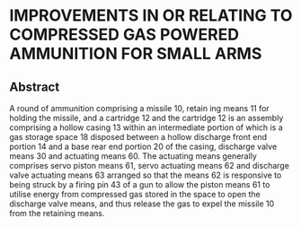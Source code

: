 # IMPROVEMENTS IN OR RELATING TO COMPRESSED GAS POWERED AMMUNITION FOR SMALL ARMS

## Abstract
A round of ammunition comprising a missile 10, retain ing means 11 for holding the missile, and a cartridge 12 and the cartridge 12 is an assembly comprising a hollow casing 13 within an intermediate portion of which is a gas storage space 18 disposed between a hollow discharge front end portion 14 and a base rear end portion 20 of the casing, discharge valve means 30 and actuating means 60. The actuating means generally comprises servo piston means 61, servo actuating means 62 and discharge valve actuating means 63 arranged so that the means 62 is responsive to being struck by a firing pin 43 of a gun to allow the piston means 61 to utilise energy from compressed gas stored in the space to open the discharge valve means, and thus release the gas to expel the missile 10 from the retaining means.